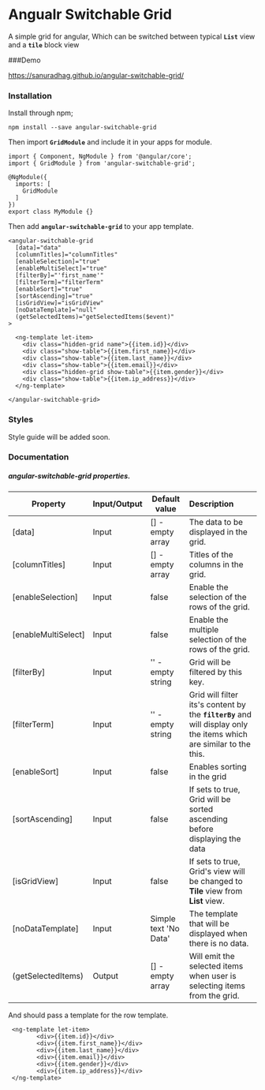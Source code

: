 # Angualr Switchable Grid

A simple grid for angular, Which can be switched between typical **`List`** view and a **`tile`** block view


###Demo

https://sanuradhag.github.io/angular-switchable-grid/

### Installation

Install through npm;

    npm install --save angular-switchable-grid
    
Then import **`GridModule`** and include it in your apps for module.
    
    import { Component, NgModule } from '@angular/core';
    import { GridModule } from 'angular-switchable-grid';
     
    @NgModule({
      imports: [
        GridModule
      ]
    })
    export class MyModule {}
 
Then add  **`angular-switchable-grid`** to your app template.
    
    <angular-switchable-grid
      [data]="data"
      [columnTitles]="columnTitles"
      [enableSelection]="true"
      [enableMultiSelect]="true"
      [filterBy]="'first_name'"
      [filterTerm]="filterTerm"
      [enableSort]="true"
      [sortAscending]="true"
      [isGridView]="isGridView"
      [noDataTemplate]="null"
      (getSelectedItems)="getSelectedItems($event)"
    >
    
      <ng-template let-item>
        <div class="hidden-grid name">{{item.id}}</div>
        <div class="show-table">{{item.first_name}}</div>
        <div class="show-table">{{item.last_name}}</div>
        <div class="show-table">{{item.email}}</div>
        <div class="hidden-grid show-table">{{item.gender}}</div>
        <div class="show-table">{{item.ip_address}}</div>
      </ng-template>
    
    </angular-switchable-grid>


### Styles 

Style guide will be added soon.


### Documentation
   
##### angular-switchable-grid properties.

   
   Property| Input/Output| Default value | Description
   | -------| --------|-------|:--------------|
   |[data]| Input | [] - empty array |The data to be displayed in the grid.|
   |[columnTitles]| Input| [] - empty array |  Titles of the columns in the grid.|
   |[enableSelection]| Input| false| Enable the selection of the rows of the grid.| 
   |[enableMultiSelect]| Input| false| Enable the multiple selection of the rows of the grid.| 
   |[filterBy]| Input| '' - empty string| Grid will be filtered by this key.| 
   |[filterTerm]| Input| '' - empty string| Grid will filter its's content by the **`filterBy`** and will display only the items which are similar to the this.| 
   |[enableSort]| Input  | false |Enables sorting in the grid|
   |[sortAscending]| Input  | false |If sets to true, Grid will be sorted ascending before displaying the data|
   |[isGridView]| Input  | false |If sets to true, Grid's view will be changed to **Tile** view from **List** view.|
   |[noDataTemplate]| Input  | Simple text 'No Data'  | The template that will be displayed when there is no data.|
   |(getSelectedItems)| Output  | [] - empty array  | Will emit the selected items when user is selecting items from the grid.|


And should pass a template for the row template.
 
 
     <ng-template let-item>
            <div>{{item.id}}</div>
            <div>{{item.first_name}}</div>
            <div>{{item.last_name}}</div>
            <div>{{item.email}}</div>
            <div>{{item.gender}}</div>
            <div>{{item.ip_address}}</div>
     </ng-template>
